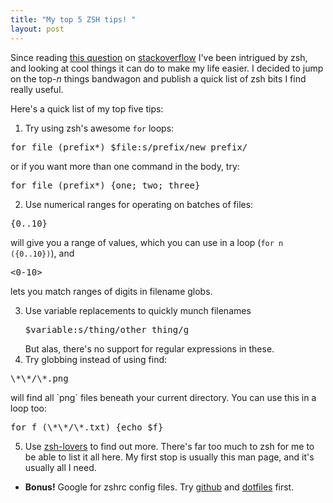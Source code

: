 ```yaml
--- 
title: "My top 5 ZSH tips! "
layout: post
---
```

Since reading [this question](http://stackoverflow.com/questions/43321/worth-switching-to-zsh-for-casual-use#83754 "Worth switching to zsh for casual use? - Stack Overflow") on [stackoverflow](http://stackoverflow.com/ "Stack Overflow") I've been intrigued by zsh, and looking at cool things it can do to make my life easier. I decided to jump on the top-*n* things bandwagon and publish a quick list of zsh bits I find really useful.

Here's a quick list of my top five tips:

  1. Try using zsh's awesome `for` loops: 
  <pre>for file (prefix*) $file:s/prefix/new_prefix/</pre>
  or if you want more than one command in the body, try: 
  <pre>for file (prefix*) {one; two; three}</pre>
  2. Use numerical ranges for operating on batches of files:
  <pre>{0..10}</pre> 
  will give you a range of values, which you can use in a loop (`for n ({0..10})`), and 
  <pre><0-10></pre> lets you match ranges of digits in filename globs.
  3. Use variable replacements to quickly munch filenames <pre>$variable:s/thing/other_thing/g</pre> But alas, there's no support for regular expressions in these.
  4. Try globbing instead of using find: 
  <pre>\*\*/\*.png</pre> will find all `png` files beneath your current directory. You can use this in a loop too:
  <pre>for f (\*\*/\*.txt) {echo $f}</pre>
  5. Use [zsh-lovers](http://grml.org/zsh/zsh-lovers.html "ZSH-LOVERS(1)") to find out more. There's far too much to zsh for me to be able to list it all here. My first stop is usually this man page, and it's usually all I need.
  
  * **Bonus!** Google for zshrc config files. Try [github](http://github.com/ "Secure Git hosting and collaborative development &mdash; GitHub") and [dotfiles](http://www.dotfiles.com/ "dotfiles.com: home") first. 

